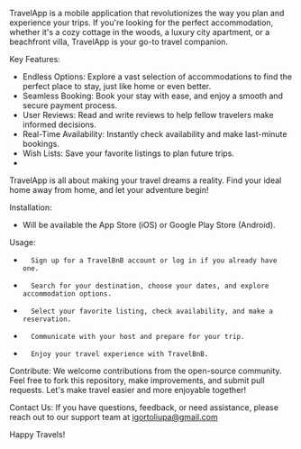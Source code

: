 
TravelApp is a mobile application that revolutionizes the way you plan and experience your trips. If you're looking for the perfect accommodation, whether it's a cozy cottage in the woods, a luxury city apartment, or a beachfront villa, TravelApp is your go-to travel companion.


Key Features:
* Endless Options: Explore a vast selection of accommodations to find the perfect place to stay, just like home or even better.
* Seamless Booking: Book your stay with ease, and enjoy a smooth and secure payment process.
* User Reviews: Read and write reviews to help fellow travelers make informed decisions.
* Real-Time Availability: Instantly check availability and make last-minute bookings.
* Wish Lists: Save your favorite listings to plan future trips.
* 

TravelApp is all about making your travel dreams a reality. Find your ideal home away from home, and let your adventure begin!

Installation:
* Will be available  the App Store (iOS) or Google Play Store (Android).


Usage:
* 		Sign up for a TravelBnB account or log in if you already have one.
* 		Search for your destination, choose your dates, and explore accommodation options.
* 		Select your favorite listing, check availability, and make a reservation.
* 		Communicate with your host and prepare for your trip.
* 		Enjoy your travel experience with TravelBnB.


Contribute:
We welcome contributions from the open-source community. Feel free to fork this repository, make improvements, and submit pull requests. Let's make travel easier and more enjoyable together!


Contact Us:
If you have questions, feedback, or need assistance, please reach out to our support team at igortoliupa@gmail.com

Happy Travels!
